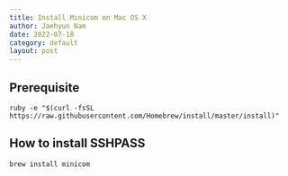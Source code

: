 ```yaml
---
title: Install Minicom on Mac OS X
author: Jaehyun Nam
date: 2022-07-18
category: default
layout: post
---
```


## Prerequisite

```
ruby -e "$(curl -fsSL https://raw.githubusercontent.com/Homebrew/install/master/install)"
```

## How to install SSHPASS

```
brew install minicom
```

